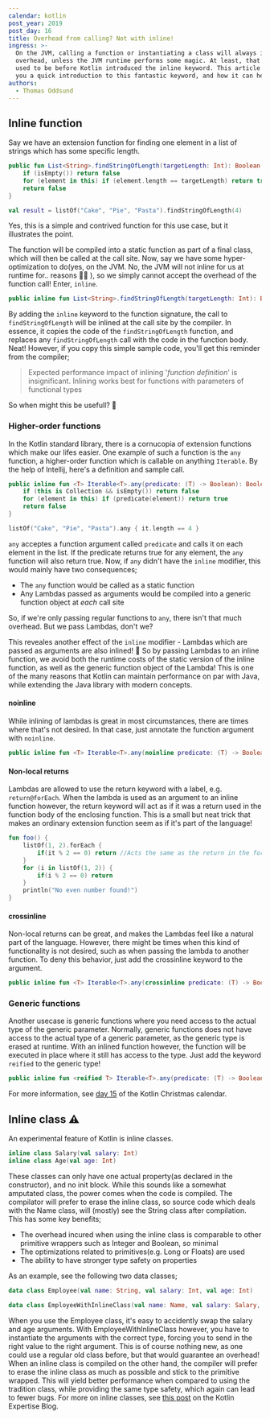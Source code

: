 ```yaml
---
calendar: kotlin
post_year: 2019
post_day: 16
title: Overhead from calling? Not with inline!
ingress: >-
  On the JVM, calling a function or instantiating a class will always incure an
  overhead, unless the JVM runtime performs some magic. At least, that's how it
  used to be before Kotlin introduced the inline keyword. This article will give
  you a quick introduction to this fantastic keyword, and how it can help you!
authors:
  - Thomas Oddsund
---
```

## Inline function

Say we have an extension function for finding one element in a list of strings which has some specific length.

```kotlin
public fun List<String>.findStringOfLength(targetLength: Int): Boolean {
    if (isEmpty()) return false
    for (element in this) if (element.length == targetLength) return true
    return false
}

val result = listOf("Cake", "Pie", "Pasta").findStringOfLength(4)
```

Yes, this is a simple and contrived function for this use case, but it illustrates the point.

The function will be compiled into a static function as part of a final class, which will then be called at the call site.
Now, say we have some hyper-optimization to do(yes, on the JVM. No, the JVM will not inline for us at runtime for.. reasons 🤷‍♀️ ), so we simply cannot accept the overhead of the function call!
Enter, `inline`.

```kotlin
public inline fun List<String>.findStringOfLength(targetLength: Int): Boolean
```

By adding the `inline` keyword to the function signature, the call to `findStringOfLength` will be inlined at the call site by the compiler.
In essence, it copies the code of the `findStringOfLength` function, and replaces any `findStringOfLength` call with the code in the function body. Neat!
However, if you copy this simple sample code, you'll get this reminder from the compiler;

> Expected performance impact of inlining '*function definition*' is insignificant. Inlining works best for functions with parameters of functional types

So when might this be usefull? 🤔

### Higher-order functions

In the Kotlin standard library, there is a cornucopia of extension functions which make our lifes easier.
One example of such a function is the `any` function, a higher-order function which is callable on anything `Iterable`.
By the help of Intellij, here's a definition and sample call.

```kotlin
public inline fun <T> Iterable<T>.any(predicate: (T) -> Boolean): Boolean {
    if (this is Collection && isEmpty()) return false
    for (element in this) if (predicate(element)) return true
    return false
}

listOf("Cake", "Pie", "Pasta").any { it.length == 4 }
```

`any` acceptes a function argument called `predicate` and calls it on each element in the list.
If the predicate returns true for any element, the `any` function will also return true.
Now, if `any` didn't have the `inline` modifier, this would mainly have two consequences;

- The `any` function would be called as a static function
- Any Lambdas passed as arguments would be compiled into a generic function object at *each* call site

So, if we're only passing regular functions to `any`, there isn't that much overhead.
But we pass Lambdas, don't we?

This reveales another effect of the `inline` modifier - Lambdas which are passed as arguments are also inlined! 🤯
So by passing Lambdas to an inline function, we avoid both the runtime costs of the static version of the inline function, as well as the generic function object of the Lambda!
This is one of the many reasons that Kotlin can maintain performance on par with Java, while extending the Java library with modern concepts.

#### noinline

While inlining of lambdas is great in most circumstances, there are times where that's not desired. 
In that case, just annotate the function argument with `noinline`.
```kotlin
public inline fun <T> Iterable<T>.any(noinline predicate: (T) -> Boolean): Boolean
```

#### Non-local returns

Lambdas are allowed to use the return keyword with a label, e.g. `return@forEach`.
When the lambda is used as an argument to an inline function however, the return keyword will act as if it was a return used in the function body of the enclosing function.
This is a small but neat trick that makes an ordinary extension function seem as if it's part of the language!

```kotlin
fun foo() {
    listOf(1, 2).forEach {
        if(it % 2 == 0) return //Acts the same as the return in the for loop below
    }
    for (i in listOf(1, 2)) {
        if(i % 2 == 0) return
    }
    println("No even number found!")
}
```

#### crossinline

Non-local returns can be great, and makes the Lambdas feel like a natural part of the language.
However, there might be times when this kind of functionality is not desired, such as when passing the lambda to another function.
To deny this behavior, just add the crossinline keyword to the argument.

```kotlin
public inline fun <T> Iterable<T>.any(crossinline predicate: (T) -> Boolean): Boolean
```

### Generic functions

Another usecase is generic functions where you need access to the actual type of the generic parameter.
Normally, generic functions does not have access to the actual type of a generic parameter, as the generic type is erased at runtime.
With an inlined function however, the function will be executed in place where it still has access to the type.
Just add the keyword `reified` to the generic type!

```kotlin
public inline fun <reified T> Iterable<T>.any(predicate: (T) -> Boolean): Boolean
```

For more information, see [day 15](https://kotlin.christmas/2019/15) of the Kotlin Christmas calendar.

## Inline class ⚠️

An experimental feature of Kotlin is inline classes.

```kotlin
inline class Salary(val salary: Int)
inline class Age(val age: Int)
```

These classes can only have one actual property(as declared in the constructor), and no init block.
While this sounds like a somewhat amputated class, the power comes when the code is compiled.
The compilator will prefer to erase the inline class, so source code which deals with the Name class, will (mostly) see the String class after compilation.
This has some key benefits;

- The overhead incured when using the inline class is comparable to other primitive wrappers such as Integer and Boolean, so minimal
- The optimizations related to primitives(e.g. Long or Floats) are used
- The ability to have stronger type safety on properties

As an example, see the following two data classes;

```kotlin
data class Employee(val name: String, val salary: Int, val age: Int)

data class EmployeeWithInlineClass(val name: Name, val salary: Salary, val age: Age)
```

When you use the Employee class, it's easy to accidently swap the salary and age arguments.
With EmployeeWithInlineClass however, you have to instantiate the arguments with the correct type, forcing you to send in the right value to the right argument.
This is of course nothing new, as one could use a regular old class before, but that would guarantee an overhead!
When an inline class is compiled on the other hand, the compiler will prefer to erase the inline class as much as possible and stick to the primitive wrapped.
This will yield better performance when compared to using the tradition class, while providing the same type safety, which again can lead to fewer bugs. For more on inline classes, see [this post](https://kotlinexpertise.com/kotlin-inline-classes/) on the Kotlin Expertise Blog.

